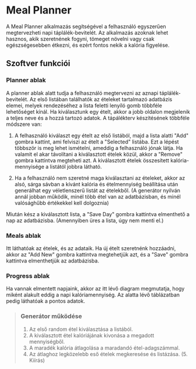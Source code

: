 # Meal Planner

A Meal Planner alkalmazás segítségével a felhasználó egyszerűen megtervezheti napi táplálék-bevitelét. Az alkalmazás azoknak lehet hasznos, akik szeretnének fogyni, tömeget növelni vagy csak egészségesebben étkezni, és ezért fontos nekik a kalória figyelése.

## Szoftver funkciói

### Planner ablak

A planner ablak alatt tudja a felhasználó megtervezni az aznapi táplálék-bevitelét.
Az első listában találhatók az ételeket tartalmazó adatbázis elemei, melyek rendezéséhez a lista feletti lenyíló gomb többféle lehetőséget kínál. Ha kiválasztunk egy ételt, akkor a jobb oldalon megjelenik a teljes neve és a hozzá tartozó adatok. A tápálékterv készítésének többféle módszere van:

1. A felhasználó kiválaszt egy ételt az első listából, majd a lista alatti "Add" gombra kattint, ami felviszi az ételt a "Selected" listába. Ezt a lépést többször is meg lehet ismételni, ameddig a felhasználó jónak látja. Ha valamit el akar távolítani a kiválasztott ételek közül, akkor a "Remove" gombra kattintva megteheti azt. A kiválasztott ételek összesített kalória-mennyisége a listától jobbra látható.

2. Ha a felhasználó nem szeretné maga kiválasztani az ételeket, akkor az alsó, sárga sávban a kívánt kalória és ételmennyiség beállítása után generálhat egy véletlenszerű listát az ételekből. (A generátor nyilván annál jobban működik, minél több étel van az adatbázisban, és minél valósághűbb értékekkel kell dolgoznia)


Miután kész a kiválasztott lista, a "Save Day" gombra kattintva elmenthető a nap az adatbázisba. (Amennyiben üres a lista, úgy nem menti el.)

### Meals ablak

Itt láthatóak az ételek, és az adataik. Ha új ételt szeretnénk hozzáadni, akkor az "Add New" gombra kattintva megtehetjük azt, és a "Save" gombra kattintva elmenthetjük az adatbázisba.

### Progress ablak

Ha vannak elmentett napjaink, akkor az itt lévő diagram megmutatja, hogy miként alakult eddig a napi kalóriamennyiség. Az alatta lévő táblázatban pedig láthatóak a pontos adatok.


> ### Generátor működése
> 1. Az első random étel kiválasztása a listából.
> 2. A kiválasztott étel kalóriájának kivonása a megadott mennyiségből.
> 3. A maradék kalória átlagolása a maradandó étel-adagszámmal.
> 4. Az átlaghoz legközelebb eső ételek megkeresése és listázása.
> (5. Kiírás)
